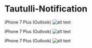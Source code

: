 # Tautulli-Notification


iPhone 7 Plus (Outlook)
![alt text][Image1]

iPhone 7 Plus (Outlook)
![alt text][Image2]

iPhone 7 Plus (Outlook)
![alt text][Image3]







[Image1]: https://i.imgur.com/pi5mnM5.jpg "New Show"
[Image2]: https://i.imgur.com/jwQy0GE.jpg "New Season"
[Image3]: https://i.imgur.com/SCAD4GH.jpg "New Episode"
